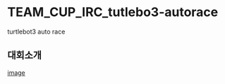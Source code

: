 # TEAM_CUP_IRC_tutlebo3-autorace
turtlebot3 auto race


## 대회소개
[image](https://user-images.githubusercontent.com/65781023/275711856-02cd1c89-cc4c-4795-b3d8-27c1d59cb80b.png)
